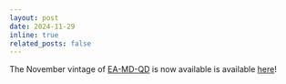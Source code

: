 ```yaml
---
layout: post
date: 2024-11-29
inline: true
related_posts: false
---
```


The November vintage of <a href="/data/#ea-md-qd">EA-MD-QD</a> is now available is available <a href="https://doi.org/10.5281/zenodo.10514667">here</a>!
